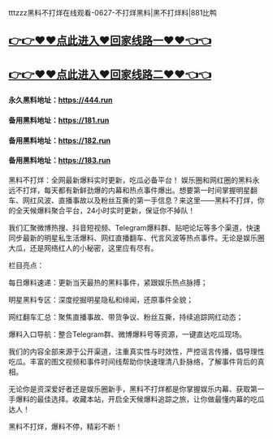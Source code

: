 tttzzz黑料不打烊在线观看-0627-不打烊黑料|黑不打烊料|881比鸭

## [👉👉♥♥点此进入♥回家线路一♥♥👈👈](https://unpkg.com/182run/index.html)
## [👉👉♥♥点此进入♥回家线路二♥♥👈👈](https://unpkg.com/182-1run/index.html)

#### 永久黑料地址：https://444.run
#### 备用黑料地址：https://181.run
#### 备用黑料地址：https://182.run
#### 备用黑料地址：https://183.run

黑料不打烊：全网最新爆料实时更新，吃瓜必备平台！
娱乐圈和网红圈的黑料永远不打烊，每天都有新鲜劲爆的内幕和热点事件爆出。想要第一时间掌握明星翻车、网红风波、直播事故以及粉丝互撕的第一手信息？来这里——黑料不打烊，你的全天候爆料聚合平台，24小时实时更新，保证你不掉队！

我们汇聚微博热搜、抖音短视频、Telegram爆料群、贴吧论坛等多个渠道，快速同步最新的明星私生活爆料、网红直播翻车、代言风波等热点事件。无论是娱乐圈大瓜，还是网络红人的小秘密，这里应有尽有。

栏目亮点：

每日爆料速递：更新当天最热的黑料事件，紧跟娱乐热点脉搏；

明星黑料专区：深度挖掘明星隐私和绯闻，还原事件全貌；

网红翻车汇总：聚焦直播事故、带货争议、粉丝互撕，持续追踪网红动态；

爆料入口导航：整合Telegram群、微博爆料号等资源，一键直达吃瓜现场。

我们的内容全部来源于公开渠道，注重真实性与时效性，严控谣言传播，倡导理性吃瓜。丰富的图文视频和事件时间线帮助你快速理清八卦脉络，了解事件背后的真相。

无论你是资深爱好者还是娱乐圈新手，黑料不打烊都是你掌握娱乐内幕、获取第一手爆料的最佳选择。收藏本站，开启全天候爆料追踪之旅，让你做最懂内幕的吃瓜达人！

黑料不打烊，爆料不停，精彩不断！
